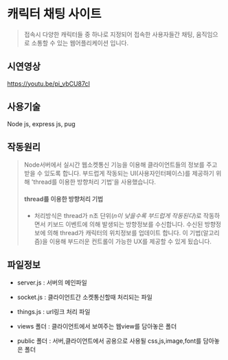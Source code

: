 # 캐릭터 채팅 사이트
> 접속시 다양한 캐릭터들 중 하나로 지정되어 접속한 사용자들간 채팅, 움직임으로 소통할 수 있는 웹어플리케이션 입니다.


## 시연영상
https://youtu.be/pi_vbCU87cI

## 사용기술 
Node js, express js, pug

## 작동원리
> Node서버에서 실시간 웹소켓통신 기능을 이용해 클라이언트들의 정보를 주고 받을 수 있도록 합니다.
> 부드럽게 작동되는 UI(사용자인터페이스)를 제공하기 위해 'thread를 이용한 방향처리 기법'을 사용했습니다.
> #### thread를 이용한 방향처리 기법
> * 처리방식은 thread가 n초 단위(*n이 낮을수록 부드럽게 작동된다*)로 작동하면서 키보드 이벤트에 의해 발생되는 방향정보를 수신합니다.
수신된 방향정보에 의해 thread가 캐릭터의 위치정보를 업데이트 합니다. 이 기법(알고리즘)을 이용해 부드러운 컨트롤이 가능한 UX를 제공할 수 있게 됬습니다.

## 파일정보
+ server.js : 서버의 메인파일
+ socket.js : 클라이언트간 소켓통신할때 처리되는 파일
+ things.js : url링크 처리 파일

+ views 폴더 : 클라이언트에서 보여주는 웹view를 담아놓은 폴더
+ public 폴더 : 서버,클라이언트에서 공용으로 사용될 css,js,image,font를 담아놓은 폴더

